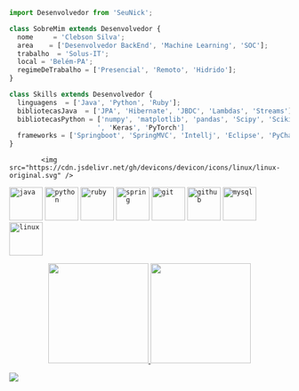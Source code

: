 ```js
import Desenvolvedor from 'SeuNick';

class SobreMim extends Desenvolvedor {
  nome     = 'Clebson Silva';
  area    = ['Desenvolvedor BackEnd', 'Machine Learning', 'SOC'];
  trabalho  = 'Solus-IT';
  local = 'Belém-PA';
  regimeDeTrabalho = ['Presencial', 'Remoto', 'Hidrido'];
}

class Skills extends Desenvolvedor {
  linguagens  = ['Java', 'Python', 'Ruby'];
  bibliotecasJava  = ['JPA', 'Hibernate', 'JBDC', 'Lambdas', 'Streams'];
  bibliotecasPython = ['numpy', 'matplotlib', 'pandas', 'Scipy', 'Scikit-learn', 'TensorFlow
                      ', 'Keras', 'PyTorch']
  frameworks = ['Springboot', 'SpringMVC', 'Intellj', 'Eclipse', 'PyCharm', 'VScode'];
}
```
          
            <img src="https://cdn.jsdelivr.net/gh/devicons/devicon/icons/linux/linux-original.svg" />
          

<code><img height="60" alt="java"
src="https://cdn.jsdelivr.net/gh/devicons/devicon/icons/java/java-original-wordmark.svg"></code>
<code><img height="60" alt="python"
src="https://cdn.jsdelivr.net/gh/devicons/devicon/icons/python/python-original-wordmark.svg"></code>
<code><img height="60" alt="ruby"
src="https://cdn.jsdelivr.net/gh/devicons/devicon/icons/ruby/ruby-original-wordmark.svg"></code>
<code><img height="60" alt="spring"
src="https://cdn.jsdelivr.net/gh/devicons/devicon/icons/spring/spring-original-wordmark.svg"></code>
<code><img height="60" alt="git"
src="https://cdn.jsdelivr.net/gh/devicons/devicon/icons/git/git-original-wordmark.svg"></code>
<code><img height="60" alt="github"
src="https://cdn.jsdelivr.net/gh/devicons/devicon/icons/github/github-original-wordmark.svg"></code>
<code><img height="60" alt="mysql"
src="https://cdn.jsdelivr.net/gh/devicons/devicon/icons/mysql/mysql-original-wordmark.svg"></code>
<code><img height="60" alt="linux"
src="https://cdn.jsdelivr.net/gh/devicons/devicon/icons/linux/linux-original.svg"></code>
             

<p align="center">
<a href="https://github.com/ismaelclebson">
  <img height="180em" src="https://github-readme-stats-eight-theta.vercel.app/api?username=ismaelclebson&show_icons=true&theme=algolia&include_all_commits=true&count_private=true"/>
  <img height="180em" src="https://github-readme-stats-eight-theta.vercel.app/api/top-langs/?username=ismaelclebson&layout=compact&langs_count=8&theme=algolia"/>
</a>
</p>


<div align="left">
  
  <a href="https://www.linkedin.com/in/clebson-silva" alt="Linkedin">
    <img src="https://img.shields.io/badge/-Linkedin-ff3a5e?style=for-the-badge&logo=Linkedin&logoColor=FFF"/>
  </a>
  
</div> 
